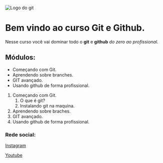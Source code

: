 ![Logo do git](https://sujeitoprogramador.com/wp-content/uploads/2021/04/gitimage.png)


# Bem vindo ao curso Git e Github.
Nesse curso você vai dominar todo o **git** e **github** _do zero ao profissional._


## Módulos:
* Começando com Git.
* Aprendendo sobre branches.
* GIT avançado.
* Usando github de forma profissional.

1. Começando com Git.
    1. O que é git?
    2. Instalando git na maquina.
2. Aprendendo sobre braches.
3. GIT avançado.
4. Usando github de forma profissional.


### Rede social:
[Instagram](https://instagram.com/sujeitoprogramador)

[Youtube](https://youtube.com/c/sujeitoprogramador)